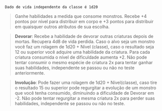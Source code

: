 	 Dado de vida independente da classe é 1d20
 
 >Ganhe habilidades a medida que consome monstros. Recebe +4 pontos por nível para distribuir em corpo e +3 pontos para distribuir em quaisquer outros atributos de sua escolha. 
 
> **Devorar**: Recebe a habilidade de devorar outras criaturas depois de mortas. Recupera 4d8 de vida perdida. Caso o alvo seja um monstro você faz um rolagem de 1d20 + Nível (classe), caso o resultado seja 12 ou superior você adquire uma habilidade da criatura. Para cada criatura consumida o nível de dificuldade aumenta +2. Não pode tentar consumir o mesmo espécie de criatura 2x para tentar ganhar suas habilidades, independente se passou ou não no teste anteriormente.

 >**Involução**: Pode fazer uma rolagem de 1d20 + Nível(classe), caso tire o resultado 15 ou superior pode regurgitar a evolução de um monstro que você tenha consumido, diminuindo a dificuldade de Devorar em -2. Não pode tentar regurgitar a mesma criatura 2x para perder suas habilidades, independente se passou ou não no teste.